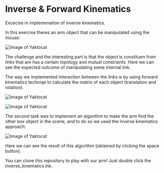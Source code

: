 # Inverse & Forward Kinematics

Excecise in implemenation of inverse kinematics. 

In this exercise theres an arm object that can be manipulated using the mouse:

![Image of Yaktocat](https://octodex.github.com/images/orig.png)

The challenge and the interesting part is that the object is constituen from links that are has a certain topology and mutual constraints.
Here we can see the expected outcome of manipulating some internal link.

The way we implemented interaction between the links is by using forward kinematics techniqe to calculate the matrix of each object (translation and rotation).

![Image of Yaktocat](https://octodex.github.com/images/forward1.png)

![Image of Yaktocat](https://octodex.github.com/images/forward2.png)

The second task was to implement an algorithm to make the arm find the other box object in the scene, and to do so we used the inverse kinematics approach:

![Image of Yaktocat](https://octodex.github.com/images/inverse.png)

Here we can see the result of this algorithm (obtained by clicking the space button).

You can clone this repository to play with our arm! Just double click the inverse_kinematics.lnk.

